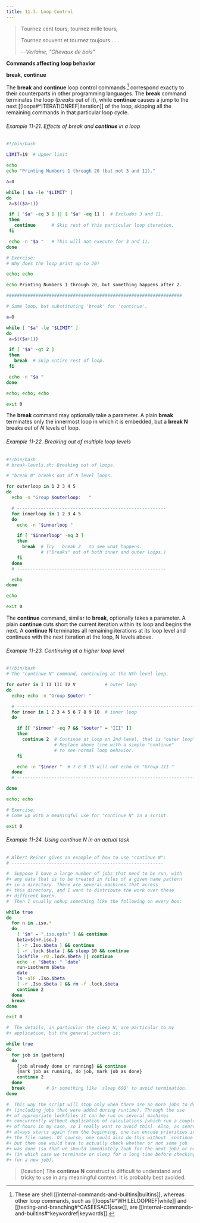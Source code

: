 ```yaml
---
title: 11.3. Loop Control
---
```



> Tournez cent tours, tournez mille tours,
>
> Tournez souvent et tournez toujours . . .
>
> --<cite>Verlaine, "Chevaux de bois"</cite>

**Commands affecting loop behavior**

**break**, **continue**

The **break** and **continue** loop control commands [^1] correspond exactly to their counterparts in other programming languages. The **break** command terminates the loop (_breaks_ out of it), while **continue** causes a jump to the next [[loops#^ITERATIONREF|iteration]] of the loop, skipping all the remaining commands in that particular loop cycle.

###### Example 11-21. Effects of *break* and **continue** in a loop

```bash
#!/bin/bash

LIMIT=19  # Upper limit

echo
echo "Printing Numbers 1 through 20 (but not 3 and 11)."

a=0

while [ $a -le "$LIMIT" ]
do
 a=$(($a+1))

 if [ "$a" -eq 3 ] || [ "$a" -eq 11 ]  # Excludes 3 and 11.
 then
   continue      # Skip rest of this particular loop iteration.
 fi

 echo -n "$a "   # This will not execute for 3 and 11.
done 

# Exercise:
# Why does the loop print up to 20?

echo; echo

echo Printing Numbers 1 through 20, but something happens after 2.

##################################################################

# Same loop, but substituting 'break' for 'continue'.

a=0

while [ "$a" -le "$LIMIT" ]
do
 a=$(($a+1))

 if [ "$a" -gt 2 ]
 then
   break  # Skip entire rest of loop.
 fi

 echo -n "$a "
done

echo; echo; echo

exit 0
```

The **break** command may optionally take a parameter. A plain **break** terminates only the innermost loop in which it is embedded, but a **break N** breaks out of _N_ levels of loop.

###### Example 11-22. Breaking out of multiple loop levels

```bash
#!/bin/bash
# break-levels.sh: Breaking out of loops.

# "break N" breaks out of N level loops.

for outerloop in 1 2 3 4 5
do
  echo -n "Group $outerloop:   "

  # --------------------------------------------------------
  for innerloop in 1 2 3 4 5
  do
    echo -n "$innerloop "

    if [ "$innerloop" -eq 3 ]
    then
      break  # Try   break 2   to see what happens.
             # ("Breaks" out of both inner and outer loops.)
    fi
  done
  # --------------------------------------------------------

  echo
done  

echo

exit 0
```

The **continue** command, similar to **break**, optionally takes a parameter. A plain **continue** cuts short the current iteration within its loop and begins the next. A **continue N** terminates all remaining iterations at its loop level and continues with the next iteration at the loop, N levels above.

###### Example 11-23. Continuing at a higher loop level

```bash
#!/bin/bash
# The "continue N" command, continuing at the Nth level loop.

for outer in I II III IV V           # outer loop
do
  echo; echo -n "Group $outer: "

  # --------------------------------------------------------------------
  for inner in 1 2 3 4 5 6 7 8 9 10  # inner loop
  do

    if [[ "$inner" -eq 7 && "$outer" = "III" ]]
    then
      continue 2  # Continue at loop on 2nd level, that is "outer loop".
                  # Replace above line with a simple "continue"
                  # to see normal loop behavior.
    fi  

    echo -n "$inner "  # 7 8 9 10 will not echo on "Group III."
  done  
  # --------------------------------------------------------------------

done

echo; echo

# Exercise:
# Come up with a meaningful use for "continue N" in a script.

exit 0
```

###### Example 11-24. Using *continue N* in an actual task

```bash
# Albert Reiner gives an example of how to use "continue N":
# ---------------------------------------------------------

#  Suppose I have a large number of jobs that need to be run, with
#+ any data that is to be treated in files of a given name pattern
#+ in a directory. There are several machines that access
#+ this directory, and I want to distribute the work over these
#+ different boxen.
#  Then I usually nohup something like the following on every box:

while true
do
  for n in .iso.*
  do
    [ "$n" = ".iso.opts" ] && continue
    beta=${n#.iso.}
    [ -r .Iso.$beta ] && continue
    [ -r .lock.$beta ] && sleep 10 && continue
    lockfile -r0 .lock.$beta || continue
    echo -n "$beta: " `date`
    run-isotherm $beta
    date
    ls -alF .Iso.$beta
    [ -r .Iso.$beta ] && rm -f .lock.$beta
    continue 2
  done
  break
done

exit 0

#  The details, in particular the sleep N, are particular to my
#+ application, but the general pattern is:

while true
do
  for job in {pattern}
  do
    {job already done or running} && continue
    {mark job as running, do job, mark job as done}
    continue 2
  done
  break        # Or something like `sleep 600' to avoid termination.
done

#  This way the script will stop only when there are no more jobs to do
#+ (including jobs that were added during runtime). Through the use
#+ of appropriate lockfiles it can be run on several machines
#+ concurrently without duplication of calculations [which run a couple
#+ of hours in my case, so I really want to avoid this]. Also, as search
#+ always starts again from the beginning, one can encode priorities in
#+ the file names. Of course, one could also do this without `continue 2',
#+ but then one would have to actually check whether or not some job
#+ was done (so that we should immediately look for the next job) or not
#+ (in which case we terminate or sleep for a long time before checking
#+ for a new job).
```

> [!caution] The **continue N** construct is difficult to understand and tricky to use in any meaningful context. It is probably best avoided.

[^1]: These are shell [[internal-commands-and-builtins|builtins]], whereas other loop commands, such as [[loops1#^WHILELOOPREF|while]] and [[testing-and-branching#^CASEESAC1|case]], are [[internal-commands-and-builtins#^keywordref|keywords]].
